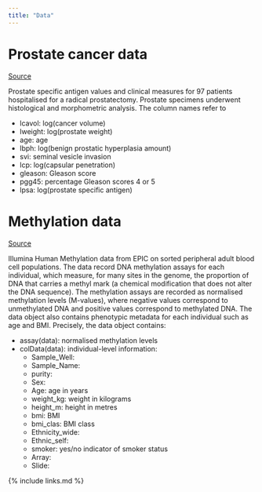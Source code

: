 ```yaml
---
title: "Data"
---
```


# Prostate cancer data 
[Source](https://search.r-project.org/CRAN/refmans/bayesQR/html/Prostate.html)

Prostate specific antigen values and clinical measures for 97 patients hospitalised for a radical prostatectomy. Prostate specimens underwent histological and morphometric analysis. The column names refer to 

- lcavol: log(cancer volume)
- lweight: log(prostate weight)
- age: age
- lbph: log(benign prostatic hyperplasia amount)
- svi: seminal vesicle invasion
- lcp: log(capsular penetration)
- gleason: Gleason score
- pgg45: percentage Gleason scores 4 or 5
- lpsa: log(prostate specific antigen)

# Methylation data

[Source](https://bioconductor.org/packages/release/data/experiment/html/FlowSorted.Blood.EPIC.html)

Illumina Human Methylation data from EPIC on sorted peripheral adult blood cell populations. The data record DNA methylation assays for each individual, which measure, for many sites in the genome, the proportion of DNA that carries a methyl mark (a chemical modification that does not alter the DNA sequence). The methylation assays are recorded as normalised methylation levels (M-values), where negative values correspond to unmethylated DNA and positive values correspond to methylated DNA. The data object also contains phenotypic metadata for each individual such as age and BMI. Precisely, the data object contains: 

- assay(data): normalised methylation levels 
- colData(data): individual-level information:
    - Sample_Well:
    - Sample_Name:
    - purity:
    - Sex:
    - Age: age in years
    - weight_kg: weight in kilograms
    - height_m: height in metres
    - bmi: BMI
    - bmi_clas: BMI class
    - Ethnicity_wide:
    - Ethnic_self:
    - smoker: yes/no indicator of smoker status
    - Array: 
    - Slide:

{% include links.md %}

